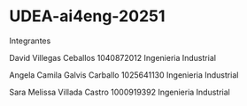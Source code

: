 # UDEA-ai4eng-20251

Integrantes



David Villegas Ceballos
1040872012
Ingenieria Industrial

Angela Camila Galvis Carballo
1025641130
Ingenieria Industrial

Sara Melissa Villada Castro
1000919392
Ingenieria Industrial
